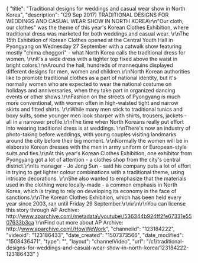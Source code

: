{
    "title": "Traditional designs for weddings and casual wear show in North Korea",
    "description": "(29 Sep 2017) TRADITIONAL DESIGNS FOR WEDDINGS AND CASUAL WEAR SHOW IN NORTH KOREA\r\n\"Our cloth, our clothes\" was the theme of this year's Korean Clothes Exhibition, where traditional dress was marketed for both weddings and casual wear. \r\nThe 15th Exhibition of Korean Clothes opened at the Central Youth Hall in Pyongyang on Wednesday 27 September with a catwalk show featuring mostly \"chima choggori\" - what North Korea calls the traditional dress for women. \r\nIt's a wide dress with a tighter top fixed above the waist in bright colors.\r\nAround the hall, hundreds of mannequins displayed different designs for men, women and children.\r\nNorth Korean authorities like to promote traditional clothes as a part of national identity, but it's normally women who are expected to wear the national costume on holidays and anniversaries, when they take part in organized dancing events or other shows.\r\nFashion on the streets of Pyongyang is much more conventional, with women often in high-waisted tight and narrow skirts and fitted shirts. \r\nWhile many men stick to traditional tunics and boxy suits, some younger men look sharper with shirts, trousers, jackets - all in a narrower profile.\r\nThe time when North Koreans really put effort into wearing traditional dress is at weddings. \r\nThere's now an industry of photo-taking before weddings, with young couples visiting landmarks around the city before their big moment. \r\nNormally the women will be in elaborate Korean dresses with the men in army uniform or European-style suits and ties.\r\nAt this year's Korean Clothes Exhibition, one exhibitor from Pyongyang got a lot of attention - a clothes shop from the city's central district.\r\nIts manager - Jo Jong Sun - said his company puts a lot of effort in trying to get lighter colour combinations with a traditional theme, using intricate decorations. \r\nShe also wanted to emphasize that the materials used in the clothing were locally-made - a common emphasis in North Korea, which is trying to rely on developing its economy in the face of sanctions.\r\nThe Korean Clothes Exhibition, which has been held every year since 2003, ran until Friday 29 September.\r\n\r\n\r\nYou can license this story through AP Archive: http:\/\/www.aparchive.com\/metadata\/youtube\/536344b924ff2fe67331e5507633b3ca \r\nFind out more about AP Archive: http:\/\/www.aparchive.com\/HowWeWork",
    "channelid": "123184222",
    "videoid": "123186433",
    "date_created": "1507373566",
    "date_modified": "1508436471",
    "type": "",
    "layout": "channelVideo",
    "url": "\/c1\/traditional-designs-for-weddings-and-casual-wear-show-in-north-korea\/123184222-123186433"
}